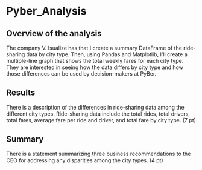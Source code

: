 # Pyber_Analysis


## Overview of the analysis

The company V. Isualize has that I create a summary DataFrame of the ride-sharing data by city type. Then, using Pandas and Matplotlib, I'll create a multiple-line graph that shows the total weekly fares for each city type. They are interested in seeing how the data differs by city type and how those differences can be used by decision-makers at PyBer.

## Results

There is a description of the differences in ride-sharing data among the different city types. Ride-sharing data include the total rides, total drivers, total fares, average fare per ride and driver, and total fare by city type. (7 pt)

## Summary

There is a statement summarizing three business recommendations to the CEO for addressing any disparities among the city types. (4 pt)

